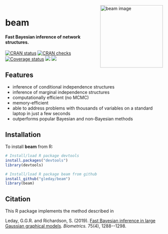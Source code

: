 
<img align="right" src="https://github.com/gleday/gleday/blob/main/images/inferred_graph.png?raw=true" alt="beam image" width="200">

# beam

#### Fast Bayesian inference of network structures.

<!-- badges: start -->
[![CRAN status](https://www.r-pkg.org/badges/version/beam)](https://CRAN.R-project.org/package=beam)
[![CRAN checks](https://badges.cranchecks.info/summary/beam.svg)](https://cran.r-project.org/web/checks/check_results_beam.html)
[![Coverage status](https://codecov.io/gh/gleday/beam/branch/master/graph/badge.svg)](https://app.codecov.io/github/gleday/beam?branch=master)
[![](http://cranlogs.r-pkg.org/badges/grand-total/beam?color=#1F65CC)](https://cran.r-project.org/package=beam)
[![](http://cranlogs.r-pkg.org/badges/last-month/beam?color=#4197D9)](https://cran.r-project.org/package=beam)
<!-- badges: end -->

## Features

* inference of conditional independence structures
* inference of marginal independence structures
* computationally efficient (no MCMC) 
* memory-efficient
* able to address problems with thousands of variables on
a standard laptop in just a few seconds
* outperforms popular Bayesian and non-Bayesian methods

## Installation

To install **beam** from R:

```R
# Install/load R package devtools
install.packages("devtools")
library(devtools)

# Install/load R package beam from github
install_github("gleday/beam")
library(beam)
```

## Citation

This R package implements the method described in

Leday, G.G.R. and Richardson, S. (2019).
[Fast Bayesian inference in large Gaussian graphical models](https://doi.org/10.1111/biom.13064).
*Biometrics.* 75(4), 1288--1298.
